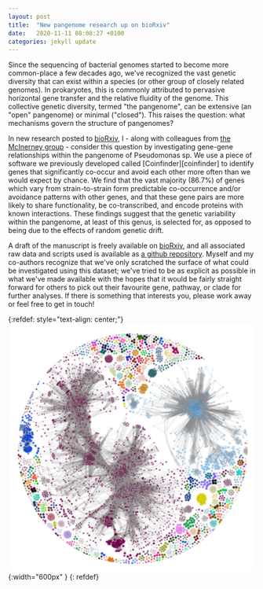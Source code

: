 ```yaml
---
layout: post
title:  "New pangenome research up on bioRxiv"
date:   2020-11-11 08:08:27 +0100
categories: jekyll update
---
```

Since the sequencing of bacterial genomes started to become more common-place a few decades ago, we've recognized the vast genetic diversity that can exist within a species (or other group of closely related genomes). In prokaryotes, this is commonly attributed to pervasive horizontal gene transfer and the relative fluidity of the genome. This collective genetic diversity, termed "the pangenome", can be extensive (an "open" pangenome) or minimal ("closed"). This raises the question: what mechanisms govern the structure of pangenomes?

In new research posted to [bioRxiv][biorxiv], I - along with colleagues from [the McInerney group][mcinerney] - consider this question by  investigating gene-gene relationships within the pangenome of Pseudomonas sp. We use a piece of software we previously developed called [Coinfinder][coinfinder] to identify genes that significantly co-occur and avoid each other more often than we would expect by chance. We find that the vast majority (86.7%) of genes which vary from strain-to-strain form predictable co-occurrence and/or avoidance patterns with other genes, and that these gene pairs are more likely to share functionality, be co-transcribed, and encode proteins with known interactions. These findings suggest that the genetic variability within the pangenome, at least of this genus, is selected for, as opposed to being due to the effects of random genetic drift.

A draft of the manuscript is freely available on [bioRxiv][biorxiv], and all associated raw data and scripts used is available as [a github repository][repo]. Myself and my co-authors recognize that we've only scratched the surface of what could be investigated using this dataset; we've tried to be as explicit as possible in what we've made available with the hopes that it would be fairly straight forward for others to pick out their favourite gene, pathway, or clade for further analyses. If there is something that interests you, please work away or feel free to get in touch!

{:refdef: style="text-align: center;"}
![image](/assets/images/posts/network.svg){:width="600px" }
{: refdef}

[biorxiv]: https://www.biorxiv.org/content/10.1101/2020.10.28.359307v1
[mcinerney]: http://mcinerneylab.com/
[repo]: https://github.com/fwhelan/pseudomonas-manuscript 
